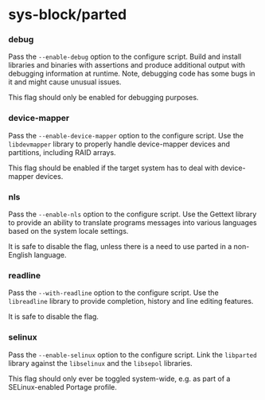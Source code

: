 # sys-block/parted

### debug
Pass the `--enable-debug` option to the configure script. Build and install libraries and binaries with assertions and produce additional output with debugging information at runtime. Note, debugging code has some bugs in it and might cause unusual issues.

This flag should only be enabled for debugging purposes.

### device-mapper
Pass the `--enable-device-mapper` option to the configure script. Use the `libdevmapper` library to properly handle device-mapper devices and partitions, including RAID arrays.

This flag should be enabled if the target system has to deal with device-mapper devices.

### nls
Pass the `--enable-nls` option to the configure script. Use the Gettext library to provide an ability to translate programs messages into various languages based on the system locale settings.

It is safe to disable the flag, unless there is a need to use parted in a non-English language.

### readline
Pass the `--with-readline` option to the configure script. Use the `libreadline` library to provide completion, history and line editing features.

It is safe to disable the flag.

### selinux
Pass the `--enable-selinux` option to the configure script. Link the `libparted` library against the `libselinux` and the `libsepol` libraries.

This flag should only ever be toggled system-wide, e.g. as part of a SELinux-enabled Portage profile.
